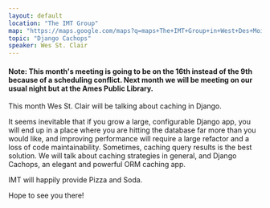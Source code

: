 ```yaml
---
layout: default
location: "The IMT Group"
map: "https://maps.google.com/maps?q=maps+The+IMT+Group+in+West+Des+Moines&ll=41.605688,-93.764105&spn=0.040304,0.077162&fb=1&gl=us&hq=The+IMT+Group&hnear=0x87ec1f8a5b821e1f:0x538996c0d30a8397,West+Des+Moines,+IA&cid=0,0,13550887644760330978&t=m&z=14&iwloc=A"
topic: "Django Cachops"
speaker: Wes St. Clair
---
```


#### Note: This month's meeting is going to be on the 16th instead of the 9th because of a scheduling conflict. Next month we will be meeting on our usual night but at the Ames Public Library.


This month Wes St. Clair will be talking about caching in Django.

It seems inevitable that if you grow a large, configurable Django app, you will end up in a place where you are hitting the database far more than you would like, and improving performance will require a large refactor and a loss of code maintainability.  Sometimes, caching query results is the best solution.  We will talk about caching strategies in general, and Django Cachops, an elegant and powerful ORM caching app.


IMT will happily provide Pizza and Soda.

Hope to see you there!
